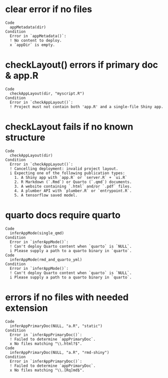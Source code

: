 # clear error if no files

    Code
      appMetadata(dir)
    Condition
      Error in `appMetadata()`:
      ! No content to deploy.
      x `appDir` is empty.

# checkLayout() errors if primary doc & app.R

    Code
      checkAppLayout(dir, "myscript.R")
    Condition
      Error in `checkAppLayout()`:
      ! Project must not contain both 'app.R' and a single-file Shiny app.

# checkLayout fails if no known structure

    Code
      checkAppLayout(dir)
    Condition
      Error in `checkAppLayout()`:
      ! Cancelling deployment: invalid project layout.
      i Expecting one of the following publication types:
        1. A Shiny app with `app.R` or `server.R` + `ui.R`
        2. R Markdown (`.Rmd`) or Quarto (`.qmd`) documents.
        3. A website containing `.html` and/or `.pdf` files.
        4. A plumber API with `plumber.R` or `entrypoint.R`.
        5. A tensorflow saved model.

# quarto docs require quarto

    Code
      inferAppMode(single_qmd)
    Condition
      Error in `inferAppMode()`:
      ! Can't deploy Quarto content when `quarto` is `NULL`.
      i Please supply a path to a quarto binary in `quarto`.
    Code
      inferAppMode(rmd_and_quarto_yml)
    Condition
      Error in `inferAppMode()`:
      ! Can't deploy Quarto content when `quarto` is `NULL`.
      i Please supply a path to a quarto binary in `quarto`.

# errors if no files with needed extension

    Code
      inferAppPrimaryDoc(NULL, "a.R", "static")
    Condition
      Error in `inferAppPrimaryDoc()`:
      ! Failed to determine `appPrimaryDoc`.
      x No files matching "\\.html?$".
    Code
      inferAppPrimaryDoc(NULL, "a.R", "rmd-shiny")
    Condition
      Error in `inferAppPrimaryDoc()`:
      ! Failed to determine `appPrimaryDoc`.
      x No files matching "\\.[Rq]md$".

